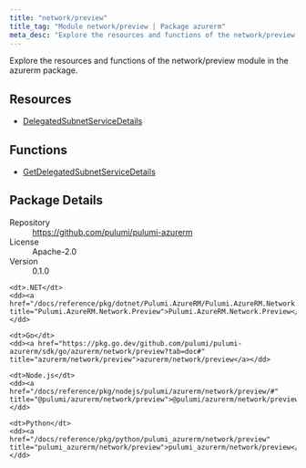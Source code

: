 ```yaml
---
title: "network/preview"
title_tag: "Module network/preview | Package azurerm"
meta_desc: "Explore the resources and functions of the network/preview module in the azurerm package."
---
```


<!-- WARNING: this file was generated by Pulumi Docs Generator. -->
<!-- Do not edit by hand unless you're certain you know what you are doing! -->

Explore the resources and functions of the network/preview module in the azurerm package.

<h2 id="resources">Resources</h2>
<ul class="api">
    <li><a href="delegatedsubnetservicedetails" title="DelegatedSubnetServiceDetails"><span class="symbol resource"></span>DelegatedSubnetServiceDetails</a></li>
</ul>

<h2 id="functions">Functions</h2>
<ul class="api">
    <li><a href="getdelegatedsubnetservicedetails" title="GetDelegatedSubnetServiceDetails"><span class="symbol function"></span>GetDelegatedSubnetServiceDetails</a></li>
</ul>

<h2 id="package-details">Package Details</h2>
<dl class="package-details">
	<dt>Repository</dt>
	<dd><a href="https://github.com/pulumi/pulumi-azurerm">https://github.com/pulumi/pulumi-azurerm</a></dd>
	<dt>License</dt>
	<dd>Apache-2.0</dd>
	<dt>Version</dt>
	<dd>0.1.0</dd>
</dl>



<dl class="tabular">

    <dt>.NET</dt>
    <dd><a href="/docs/reference/pkg/dotnet/Pulumi.AzureRM/Pulumi.AzureRM.Network.Preview.html" title="Pulumi.AzureRM.Network.Preview">Pulumi.AzureRM.Network.Preview</a></dd>

    <dt>Go</dt>
    <dd><a href="https://pkg.go.dev/github.com/pulumi/pulumi-azurerm/sdk/go/azurerm/network/preview?tab=doc#" title="azurerm/network/preview">azurerm/network/preview</a></dd>

    <dt>Node.js</dt>
    <dd><a href="/docs/reference/pkg/nodejs/pulumi/azurerm/network/preview/#" title="@pulumi/azurerm/network/preview">@pulumi/azurerm/network/preview</a></dd>

    <dt>Python</dt>
    <dd><a href="/docs/reference/pkg/python/pulumi_azurerm/network/preview" title="pulumi_azurerm/network/preview">pulumi_azurerm/network/preview</a></dd>

</dl>

